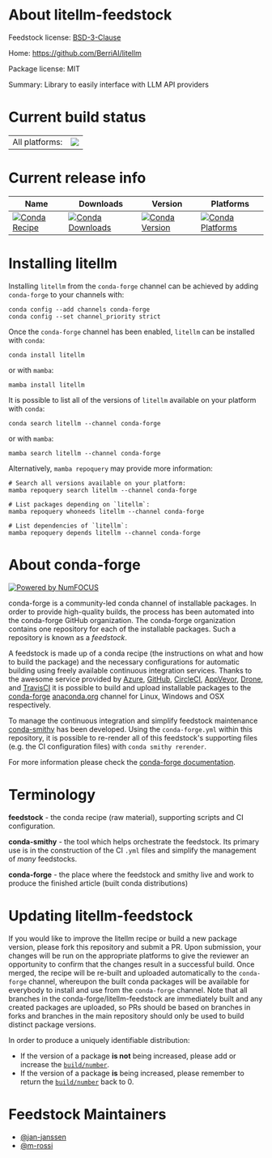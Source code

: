 About litellm-feedstock
=======================

Feedstock license: [BSD-3-Clause](https://github.com/conda-forge/litellm-feedstock/blob/main/LICENSE.txt)

Home: https://github.com/BerriAI/litellm

Package license: MIT

Summary: Library to easily interface with LLM API providers

Current build status
====================


<table><tr><td>All platforms:</td>
    <td>
      <a href="https://dev.azure.com/conda-forge/feedstock-builds/_build/latest?definitionId=21961&branchName=main">
        <img src="https://dev.azure.com/conda-forge/feedstock-builds/_apis/build/status/litellm-feedstock?branchName=main">
      </a>
    </td>
  </tr>
</table>

Current release info
====================

| Name | Downloads | Version | Platforms |
| --- | --- | --- | --- |
| [![Conda Recipe](https://img.shields.io/badge/recipe-litellm-green.svg)](https://anaconda.org/conda-forge/litellm) | [![Conda Downloads](https://img.shields.io/conda/dn/conda-forge/litellm.svg)](https://anaconda.org/conda-forge/litellm) | [![Conda Version](https://img.shields.io/conda/vn/conda-forge/litellm.svg)](https://anaconda.org/conda-forge/litellm) | [![Conda Platforms](https://img.shields.io/conda/pn/conda-forge/litellm.svg)](https://anaconda.org/conda-forge/litellm) |

Installing litellm
==================

Installing `litellm` from the `conda-forge` channel can be achieved by adding `conda-forge` to your channels with:

```
conda config --add channels conda-forge
conda config --set channel_priority strict
```

Once the `conda-forge` channel has been enabled, `litellm` can be installed with `conda`:

```
conda install litellm
```

or with `mamba`:

```
mamba install litellm
```

It is possible to list all of the versions of `litellm` available on your platform with `conda`:

```
conda search litellm --channel conda-forge
```

or with `mamba`:

```
mamba search litellm --channel conda-forge
```

Alternatively, `mamba repoquery` may provide more information:

```
# Search all versions available on your platform:
mamba repoquery search litellm --channel conda-forge

# List packages depending on `litellm`:
mamba repoquery whoneeds litellm --channel conda-forge

# List dependencies of `litellm`:
mamba repoquery depends litellm --channel conda-forge
```


About conda-forge
=================

[![Powered by
NumFOCUS](https://img.shields.io/badge/powered%20by-NumFOCUS-orange.svg?style=flat&colorA=E1523D&colorB=007D8A)](https://numfocus.org)

conda-forge is a community-led conda channel of installable packages.
In order to provide high-quality builds, the process has been automated into the
conda-forge GitHub organization. The conda-forge organization contains one repository
for each of the installable packages. Such a repository is known as a *feedstock*.

A feedstock is made up of a conda recipe (the instructions on what and how to build
the package) and the necessary configurations for automatic building using freely
available continuous integration services. Thanks to the awesome service provided by
[Azure](https://azure.microsoft.com/en-us/services/devops/), [GitHub](https://github.com/),
[CircleCI](https://circleci.com/), [AppVeyor](https://www.appveyor.com/),
[Drone](https://cloud.drone.io/welcome), and [TravisCI](https://travis-ci.com/)
it is possible to build and upload installable packages to the
[conda-forge](https://anaconda.org/conda-forge) [anaconda.org](https://anaconda.org/)
channel for Linux, Windows and OSX respectively.

To manage the continuous integration and simplify feedstock maintenance
[conda-smithy](https://github.com/conda-forge/conda-smithy) has been developed.
Using the ``conda-forge.yml`` within this repository, it is possible to re-render all of
this feedstock's supporting files (e.g. the CI configuration files) with ``conda smithy rerender``.

For more information please check the [conda-forge documentation](https://conda-forge.org/docs/).

Terminology
===========

**feedstock** - the conda recipe (raw material), supporting scripts and CI configuration.

**conda-smithy** - the tool which helps orchestrate the feedstock.
                   Its primary use is in the construction of the CI ``.yml`` files
                   and simplify the management of *many* feedstocks.

**conda-forge** - the place where the feedstock and smithy live and work to
                  produce the finished article (built conda distributions)


Updating litellm-feedstock
==========================

If you would like to improve the litellm recipe or build a new
package version, please fork this repository and submit a PR. Upon submission,
your changes will be run on the appropriate platforms to give the reviewer an
opportunity to confirm that the changes result in a successful build. Once
merged, the recipe will be re-built and uploaded automatically to the
`conda-forge` channel, whereupon the built conda packages will be available for
everybody to install and use from the `conda-forge` channel.
Note that all branches in the conda-forge/litellm-feedstock are
immediately built and any created packages are uploaded, so PRs should be based
on branches in forks and branches in the main repository should only be used to
build distinct package versions.

In order to produce a uniquely identifiable distribution:
 * If the version of a package **is not** being increased, please add or increase
   the [``build/number``](https://docs.conda.io/projects/conda-build/en/latest/resources/define-metadata.html#build-number-and-string).
 * If the version of a package **is** being increased, please remember to return
   the [``build/number``](https://docs.conda.io/projects/conda-build/en/latest/resources/define-metadata.html#build-number-and-string)
   back to 0.

Feedstock Maintainers
=====================

* [@jan-janssen](https://github.com/jan-janssen/)
* [@m-rossi](https://github.com/m-rossi/)

